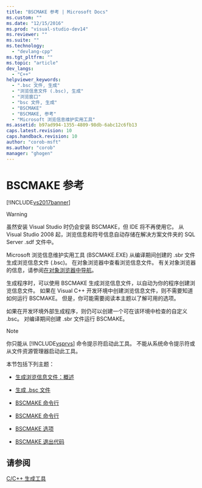 ```yaml
---
title: "BSCMAKE 参考 | Microsoft Docs"
ms.custom: ""
ms.date: "12/15/2016"
ms.prod: "visual-studio-dev14"
ms.reviewer: ""
ms.suite: ""
ms.technology: 
  - "devlang-cpp"
ms.tgt_pltfrm: ""
ms.topic: "article"
dev_langs: 
  - "C++"
helpviewer_keywords: 
  - ".bsc 文件, 生成"
  - "浏览信息文件 (.bsc), 生成"
  - "浏览窗口"
  - "bsc 文件, 生成"
  - "BSCMAKE"
  - "BSCMAKE, 参考"
  - "Microsoft 浏览信息维护实用工具"
ms.assetid: b97ad994-1355-4809-98db-6abc12c6fb13
caps.latest.revision: 10
caps.handback.revision: 10
author: "corob-msft"
ms.author: "corob"
manager: "ghogen"
---
```

# BSCMAKE 参考
[!INCLUDE[vs2017banner](../../assembler/inline/includes/vs2017banner.md)]

> [!WARNING]
>  虽然安装 Visual Studio 时仍会安装 BSCMAKE，但 IDE 将不再使用它。  从 Visual Studio 2008 起，浏览信息和符号信息自动存储在解决方案文件夹的 SQL Server .sdf 文件中。  
  
 Microsoft 浏览信息维护实用工具 \(BSCMAKE.EXE\) 从编译期间创建的 .sbr 文件生成浏览信息文件 \(.bsc\)。  在对象浏览器中查看浏览信息文件。  有关对象浏览器的信息，请参阅[在对象浏览器中导航](http://msdn.microsoft.com/zh-cn/53eb91aa-08c6-4299-8e3c-a877ae8d0c55)。  
  
 生成程序时，可以使用 BSCMAKE 生成浏览信息文件，以自动为你的程序创建浏览信息文件。  如果在 Visual C\+\+ 开发环境中创建浏览信息文件，则不需要知道如何运行 BSCMAKE。  但是，你可能需要阅读本主题以了解可用的选项。  
  
 如果在开发环境外部生成程序，则仍可以创建一个可在该环境中检查的自定义 .bsc。  对编译期间创建 .sbr 文件运行 BSCMAKE。  
  
> [!NOTE]
>  你只能从 [!INCLUDE[vsprvs](../../assembler/masm/includes/vsprvs_md.md)] 命令提示符启动此工具。  不能从系统命令提示符或从文件资源管理器启动此工具。  
  
 本节包括下列主题：  
  
-   [生成浏览信息文件：概述](../../build/reference/building-browse-information-files-overview.md)  
  
-   [生成 .bsc 文件](../../build/reference/building-a-dot-bsc-file.md)  
  
-   [BSCMAKE 命令行](../../build/reference/bscmake-command-line.md)  
  
-   [BSCMAKE 命令行](../../build/reference/bscmake-command-file-response-file.md)  
  
-   [BSCMAKE 选项](../../build/reference/bscmake-options.md)  
  
-   [BSCMAKE 退出代码](../../build/reference/bscmake-exit-codes.md)  
  
## 请参阅  
 [C\/C\+\+ 生成工具](../../build/reference/c-cpp-build-tools.md)